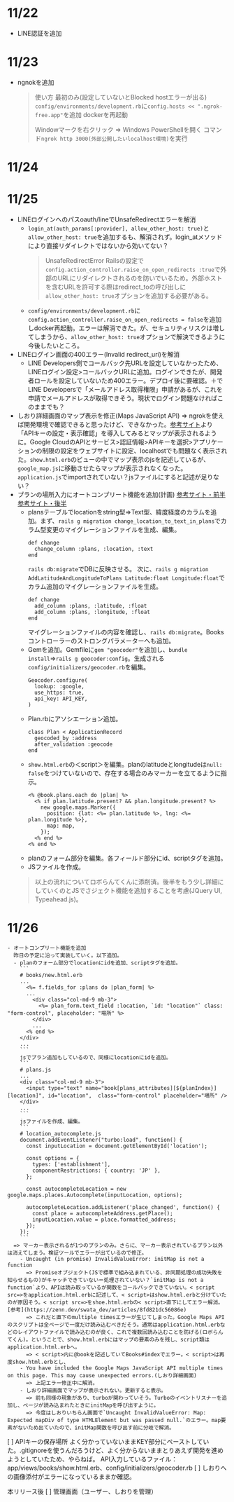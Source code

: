 # 11/22
  - LINE認証を追加

# 11/23
  - ngnokを追加

    > 使い方
    > 最初のみ(設定していないとBlocked hostエラーが出る)
    > `config/environments/development.rb`に`config.hosts << ".ngrok-free.app"`を追加
    dockerを再起動
    > 
    > Windowマークを右クリック => Windows PowerShellを開く
    > コマンド`ngrok http 3000(外部公開したいlocalhost環境)`を実行

# 11/24

# 11/25
  - LINEログインへのパスoauth/lineでUnsafeRedirectエラーを解消
    - `login_at(auth_params[:provider], allow_other_host: true)`と`allow_other_host: true`を追加するも、解消されず。login_atメソッドにより直接リダイレクトではないから効いてない？
      > UnsafeRedirectError
      > Railsの設定で`config.action_controller.raise_on_open_redirects :true`で外部のURLにリダイレクトされるのを防いでいるため。外部ホストを含むURLを許可する際はredirect_toの呼び出しに`allow_other_host: true`オプションを追加する必要がある。
    - `config/environments/development.rb`に`config.action_controller.raise_on_open_redirects = false`を追加しdocker再起動。エラーは解消できた。が、セキュリティリスクは増してしまうから、`allow_other_host: true`オプションで解決できるように今後したいところ。
  - LINEログイン画面の400エラー(Invalid redirect_uri)を解消
    - LINE Developers側でコールバック先URLを設定していなかったため、LINEログイン設定>コールバックURLに追加。ログインできたが、開発者ロールを設定していないため400エラー。デプロイ後に要確認。＋でLINE Developersで「メールアドレス取得権限」申請があるが、これを申請でメールアドレスが取得できそう。現状でログイン問題なければこのままでも？
  - しおり詳細画面のマップ表示を修正(Maps JavaScript API)
    => ngrokを使えば開発環境で確認できると思ったけど、できなかった。[参考サイト](https://qiita.com/lemonade_37/items/51ca0f18fd9da842bb00)より「APIキーの設定・表示確認」を導入してみるとマップが表示されるように。Google CloudのAPIとサービス>認証情報>APIキーを選択>アプリケーションの制限の設定をウェブサイトに設定、localhostでも問題なく表示された。`show.html.erb`のビューの中でマップ表示のjsを記述しているが、`google_map.js`に移動させたらマップが表示されなくなった。`application.js`でimportされていない？jsファイルにすると記述が足りない？
  - プランの場所入力にオートコンプリート機能を追加(計画)
    [参考サイト・前半](https://qiita.com/lemonade_37/items/51ca0f18fd9da842bb00)
    [参考サイト・後半](https://qiita.com/lemonade_37/items/0cf88a654b18a73b16f5)
    - plansテーブルでlocationをstring型=>Text型、緯度経度のカラムを追加。まず、`rails g migration change_location_to_text_in_plans`でカラム型変更のマイグレーションファイルを生成、編集。
      ```
      def change
        change_column :plans, :location, :text
      end
      ```
      `rails db:migrate`でDBに反映させる。
      次に、`rails g migration AddLatitudeAndLongitudeToPlans Latitude:float Longitude:float`でカラム追加のマイグレーションファイルを生成。
      ```
      def change
        add_column :plans, :latitude, :float
        add_column :plans, :longitude, :float
      end
      ```
      マイグレーションファイルの内容を確認し、`rails db:migrate`。Booksコントローラーのストロングパラメーターへも追加。
    - Gemを追加。Gemfileに`gem "geocoder"`を追加し、`bundle install`=>`rails g geocoder:config`。生成される`config/initializers/geocoder.rb`を編集。
      ```
      Geocoder.configure(
        lookup: :google,
        use_https: true,
        api_key: API_KEY, 
      )
      ```
    - Plan.rbにアソシエーション追加。
      ```
      class Plan < ApplicationRecord
        geocoded_by :address
        after_validation :geocode
      end
      ```
    - `show.html.erb`の＜script＞を編集。planのlatitudeとlongitudeは`null: false`をつけていないので、存在する場合のみマーカーを立てるように指示。
      ```
      <% @book.plans.each do |plan| %>
        <% if plan.latitude.present? && plan.longitude.present? %>
          new google.maps.Marker({
            position: {lat: <%= plan.latitude %>, lng: <%= plan.longitude %>}, 
            map: map,
          });
        <% end %>
      <% end %>
      ```
    - planのフォーム部分を編集。各フィールド部分にid、scriptタグを追加。
    - JSファイルを作成。
    > 以上の流れについてロボらんてくんに添削済。後半をもう少し詳細にしていくのとJSでさジェクト機能を追加することを考慮(JQuery UI, Typeahead.js)。

  # 11/26
    - オートコンプリート機能を追加
      昨日の予定に沿って実装していく。以下追加。
      - planのフォーム部分でlocationにidを追加、scriptタグを追加。
        ```
        # books/new.html.erb
        ...
          <%= f.fields_for :plans do |plan_form| %>
          ...
            <div class="col-md-9 mb-3">
              <%= plan_form.text_field :location, `id: "location"` class: "form-control", placeholder: "場所" %>
            </div>
            ...
          <% end %>
        </div>
        ...
        ```
        jsでプラン追加もしているので、同様にlocationにidを追加。
        ```
        # plans.js
        ...
        <div class="col-md-9 mb-3">
          <input type="text" name="book[plans_attributes][${planIndex}][location]", id="location",  class="form-control" placeholder="場所" />
        </div>
        ...
        ```
        jsファイルを作成、編集。
        ```
        # location_autocomplete.js
        document.addEventListener("turbo:load", function() {
          const inputLocation = document.getElementById('location');

          const options = {
            types: ['establishment'],
            componentRestrictions: { country: 'JP' },
          };

          const autocompleteLocation = new google.maps.places.Autocomplete(inputLocation, options);

          autocompleteLocation.addListener('place_changed', function() {
            const place = autocompleteAddress.getPlace();
            inputLocation.value = place.formatted_address;
          });
        });
        ```
      => マーカー表示されるが1つのプランのみ。さらに、マーカー表示されているプラン以外は消えてしまう。検証ツールでエラーが出ているので修正。
        - Uncaught (in promise) InvalidValueError: initMap is not a function
          => Promiseオブジェクト(JSで標準で組み込まれている、非同期処理の成功失敗を知らせるもの)がキャッチできていない＝処理されていない？`initMap is not a function`より、APIは読み取っているが関数をコールバックできていない。< script src=>をapplication.html.erbに記述して、< script>はshow.html.erbと分けていたのが原因そう。< script src=>をshoe.html.erbの< script>直下にしてエラー解消。[参考](https://zenn.dev/swata_dev/articles/8fd821dc56086e)
          => これだと直下のmultiple timesエラーが生じてしまった。Google Maps APIのスクリプトは全ページで一度だけ読み込むべきだそう。通常はapplication.html.erbなどのレイアウトファイルで読み込むのが良く、これで複数回読み込むことを防げる(ロボらんてくん)。ということで、show.html.erbにはマップの要素のみを残し、script類はapplication.html.erbへ。
          => < script>内に@bookを記述していてBooks#indexでエラー。< script>は再度show.html.erbとし、
        - You have included the Google Maps JavaScript API multiple times on this page. This may cause unexpected errors.(しおり詳細画面)
          => 上記エラー修正中に解消。
        - しおり詳細画面でマップが表示されない。更新すると表示。
          => 前も同様の現象があり、turboが関わっていそう。Turboのイベントリスナーを追加し、ページが読み込まれたときにinitMapを呼び出すように。
          => 今度はしおりいちらん画面で`Uncaught InvalidValueError: Map: Expected mapDiv of type HTMLElement but was passed null.`のエラー。map要素がないため出ていたので、initMap関数を呼び出す前に分岐で解消。





      


  [ ] APIキーの保存場所
     よく分かっていないままKEY部分にペーストしていた。.gitignoreを使うんだろうけど、よく分からないままとりあえず開発を進めようとしていたため、やらねば。
     API入力しているファイル：app/views/books/show.html.erb、config/initializers/geocoder.rb
  [ ] しおりへの画像添付がエラーになっているままか確認。

  本リリース後
  [ ] 管理画面（ユーザー、しおりを管理）